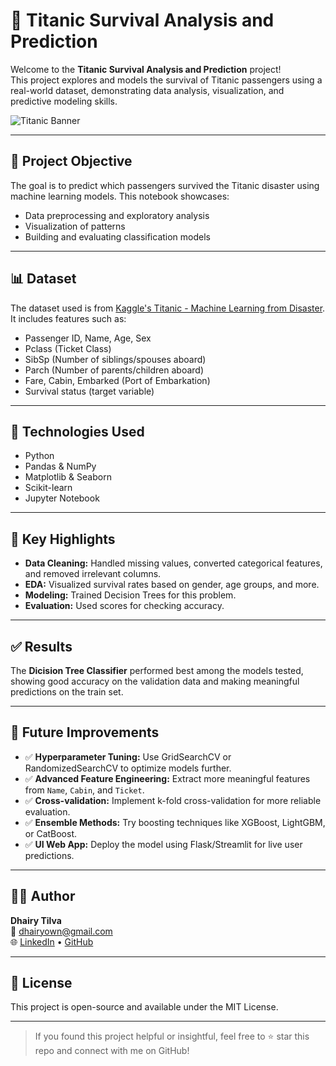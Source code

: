 # 🚢 Titanic Survival Analysis and Prediction

Welcome to the **Titanic Survival Analysis and Prediction** project!  
This project explores and models the survival of Titanic passengers using a real-world dataset, demonstrating data analysis, visualization, and predictive modeling skills.

![Titanic Banner](https://upload.wikimedia.org/wikipedia/commons/f/fd/RMS_Titanic_3.jpg)

---

## 🧠 Project Objective

The goal is to predict which passengers survived the Titanic disaster using machine learning models. This notebook showcases:

- Data preprocessing and exploratory analysis  
- Visualization of patterns
- Building and evaluating classification models

---

## 📊 Dataset

The dataset used is from [Kaggle's Titanic - Machine Learning from Disaster](https://www.kaggle.com/competitions/titanic/). It includes features such as:

- Passenger ID, Name, Age, Sex  
- Pclass (Ticket Class)  
- SibSp (Number of siblings/spouses aboard)  
- Parch (Number of parents/children aboard)  
- Fare, Cabin, Embarked (Port of Embarkation)  
- Survival status (target variable)

---

## 🔧 Technologies Used

- Python  
- Pandas & NumPy  
- Matplotlib & Seaborn  
- Scikit-learn  
- Jupyter Notebook  

---

## 📌 Key Highlights

- **Data Cleaning:** Handled missing values, converted categorical features, and removed irrelevant columns.  
- **EDA:** Visualized survival rates based on gender, age groups, and more.  
- **Modeling:** Trained Decision Trees for this problem.
- **Evaluation:** Used scores for checking accuracy.

---

## ✅ Results

The **Dicision Tree Classifier** performed best among the models tested, showing good accuracy on the validation data and making meaningful predictions on the train set.

---

## 🔮 Future Improvements

- ✅ **Hyperparameter Tuning:** Use GridSearchCV or RandomizedSearchCV to optimize models further.  
- ✅ **Advanced Feature Engineering:** Extract more meaningful features from `Name`, `Cabin`, and `Ticket`.  
- ✅ **Cross-validation:** Implement k-fold cross-validation for more reliable evaluation.  
- ✅ **Ensemble Methods:** Try boosting techniques like XGBoost, LightGBM, or CatBoost.  
- ✅ **UI Web App:** Deploy the model using Flask/Streamlit for live user predictions.  

---

## 👨‍💻 Author

**Dhairy Tilva**  
📧 dhairyown@gmail.com  
🌐 [LinkedIn](https://www.linkedin.com/in/dhairy-tilva-ab35a71aa/) • [GitHub](https://github.com/DhairyTilva)

---

## 🏁 License

This project is open-source and available under the MIT License.

---

> If you found this project helpful or insightful, feel free to ⭐ star this repo and connect with me on GitHub!
